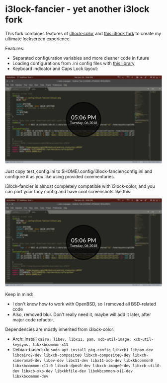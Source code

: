 i3lock-fancier - yet another i3lock fork
========================================

This fork combines features of [i3lock-color](https://github.com/chrjguill/i3lock-color)
and [this i3lock fork](https://github.com/cac03/i3lock/commits/master) to
create my ultimate lockscreen experience.


Features:
* Separated configuration variables and more cleaner code in future
* Loading configurations from .ini config files with [this library](https://github.com/rxi/ini)
* Keyboard indicator and Caps Lock layout:

![Feature showcase](https://github.com/mayanksingh2298/i3lock-fancier/blob/master/screenshot.png)

Just copy test_config.ini to $HOME/.config/i3lock-fancier/config.ini and
configure it as you like using provided commentaries.

i3lock-fancier is almost completely compatible with i3lock-color, and you can
port your fany config and have cool screenshots like this:

![Cool Screenshot](https://github.com/mayanksingh2298/i3lock-fancier/blob/master/screenshot.png)

Keep in mind:
* I don't know how to work with OpenBSD, so I removed all BSD-related code
* Also, removed blur. Don't really need it, maybe will add it later, after
major code refactor.

Dependencies are mostly inherited from i3lock-color:
* Arch: install `cairo, libev, libx11, pam, xcb-util-image, xcb-util-keysyms, libxkbcommon-x11`
* Debian-based: do `sudo apt install pkg-config libxcb1 libpam-dev libcairo2-dev libxcb-composite0 libxcb-composite0-dev libxcb-xinerama0-dev libev-dev libx11-dev libx11-xcb-dev libxkbcommon0 libxkbcommon-x11-0 libxcb-dpms0-dev libxcb-image0-dev libxcb-util0-dev libxcb-xkb-dev libxkbfile-dev libxkbcommon-x11-dev libxkbcommon-dev`
